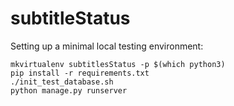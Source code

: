 subtitleStatus
==============

Setting up a minimal local testing environment:
```
mkvirtualenv subtitlesStatus -p $(which python3)
pip install -r requirements.txt
./init_test_database.sh
python manage.py runserver
```